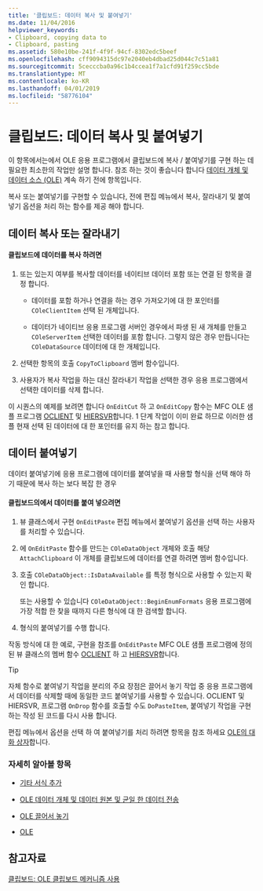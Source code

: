 ```yaml
---
title: '클립보드: 데이터 복사 및 붙여넣기'
ms.date: 11/04/2016
helpviewer_keywords:
- Clipboard, copying data to
- Clipboard, pasting
ms.assetid: 580e10be-241f-4f9f-94cf-8302edc5beef
ms.openlocfilehash: cff9094315dc97e2040eb4dbad25d044c7c51a81
ms.sourcegitcommit: 5cecccba0a96c1b4ccea1f7a1cfd91f259cc5bde
ms.translationtype: MT
ms.contentlocale: ko-KR
ms.lasthandoff: 04/01/2019
ms.locfileid: "58776104"
---
```

# <a name="clipboard-copying-and-pasting-data"></a>클립보드: 데이터 복사 및 붙여넣기

이 항목에서는에서 OLE 응용 프로그램에서 클립보드에 복사 / 붙여넣기를 구현 하는 데 필요한 최소한의 작업만 설명 합니다. 참조 하는 것이 좋습니다 합니다 [데이터 개체 및 데이터 소스 (OLE)](../mfc/data-objects-and-data-sources-ole.md) 계속 하기 전에 항목입니다.

복사 또는 붙여넣기를 구현할 수 있습니다, 전에 편집 메뉴에서 복사, 잘라내기 및 붙여넣기 옵션을 처리 하는 함수를 제공 해야 합니다.

##  <a name="_core_copying_or_cutting_data"></a> 데이터 복사 또는 잘라내기

#### <a name="to-copy-data-to-the-clipboard"></a>클립보드에 데이터를 복사 하려면

1. 또는 있는지 여부를 복사할 데이터를 네이티브 데이터 포함 또는 연결 된 항목을 결정 합니다.

   - 데이터를 포함 하거나 연결을 하는 경우 가져오기에 대 한 포인터를 `COleClientItem` 선택 된 개체입니다.

   - 데이터가 네이티브 응용 프로그램 서버인 경우에서 파생 된 새 개체를 만들고 `COleServerItem` 선택한 데이터를 포함 합니다. 그렇지 않은 경우 만듭니다는 `COleDataSource` 데이터에 대 한 개체입니다.

1. 선택한 항목의 호출 `CopyToClipboard` 멤버 함수입니다.

1. 사용자가 복사 작업을 하는 대신 잘라내기 작업을 선택한 경우 응용 프로그램에서 선택한 데이터를 삭제 합니다.

이 시퀀스의 예제를 보려면 합니다 `OnEditCut` 하 고 `OnEditCopy` 함수는 MFC OLE 샘플 프로그램 [OCLIENT](../overview/visual-cpp-samples.md) 및 [HIERSVR](../overview/visual-cpp-samples.md)합니다. 1 단계 작업이 이미 완료 하므로 이러한 샘플 현재 선택 된 데이터에 대 한 포인터를 유지 하는 참고 합니다.

##  <a name="_core_pasting_data"></a> 데이터 붙여넣기

데이터 붙여넣기에 응용 프로그램에 데이터를 붙여넣을 때 사용할 형식을 선택 해야 하기 때문에 복사 하는 보다 복잡 한 경우

#### <a name="to-paste-data-from-the-clipboard"></a>클립보드의에서 데이터를 붙여 넣으려면

1. 뷰 클래스에서 구현 `OnEditPaste` 편집 메뉴에서 붙여넣기 옵션을 선택 하는 사용자를 처리할 수 있습니다.

1. 에 `OnEditPaste` 함수를 만드는 `COleDataObject` 개체와 호출 해당 `AttachClipboard` 이 개체를 클립보드에 데이터를 연결 하려면 멤버 함수입니다.

1. 호출 `COleDataObject::IsDataAvailable` 를 특정 형식으로 사용할 수 있는지 확인 합니다.

   또는 사용할 수 있습니다 `COleDataObject::BeginEnumFormats` 응용 프로그램에 가장 적합 한 찾을 때까지 다른 형식에 대 한 검색할 합니다.

1. 형식의 붙여넣기를 수행 합니다.

작동 방식에 대 한 예로, 구현을 참조를 `OnEditPaste` MFC OLE 샘플 프로그램에 정의 된 뷰 클래스의 멤버 함수 [OCLIENT](../overview/visual-cpp-samples.md) 하 고 [HIERSVR](../overview/visual-cpp-samples.md)합니다.

> [!TIP]
>  자체 함수로 붙여넣기 작업을 분리의 주요 장점은 끌어서 놓기 작업 중 응용 프로그램에서 데이터를 삭제할 때에 동일한 코드 붙여넣기를 사용할 수 있습니다. OCLIENT 및 HIERSVR, 프로그램 `OnDrop` 함수를 호출할 수도 `DoPasteItem`, 붙여넣기 작업을 구현 하는 작성 된 코드를 다시 사용 합니다.

편집 메뉴에서 옵션을 선택 하 여 붙여넣기를 처리 하려면 항목을 참조 하세요 [OLE의 대화 상자](../mfc/dialog-boxes-in-ole.md)합니다.

### <a name="what-do-you-want-to-know-more-about"></a>자세히 알아볼 항목

- [기타 서식 추가](../mfc/clipboard-adding-other-formats.md)

- [OLE 데이터 개체 및 데이터 원본 및 균일 한 데이터 전송](../mfc/data-objects-and-data-sources-ole.md)

- [OLE 끌어서 놓기](../mfc/drag-and-drop-ole.md)

- [OLE](../mfc/ole-background.md)

## <a name="see-also"></a>참고자료

[클립보드: OLE 클립보드 메커니즘 사용](../mfc/clipboard-using-the-ole-clipboard-mechanism.md)
